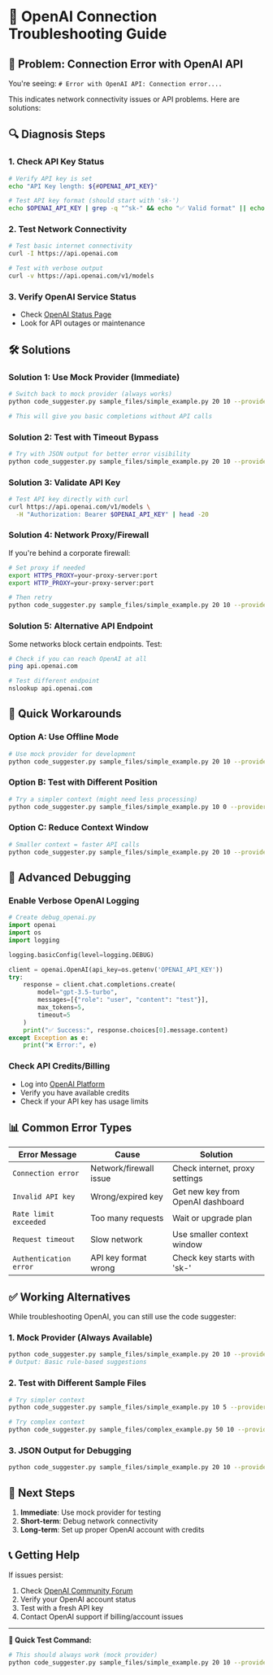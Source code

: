# 🔧 OpenAI Connection Troubleshooting Guide

## 🚨 Problem: Connection Error with OpenAI API

You're seeing: `# Error with OpenAI API: Connection error....`

This indicates network connectivity issues or API problems. Here are solutions:

## 🔍 **Diagnosis Steps**

### 1. **Check API Key Status**
```bash
# Verify API key is set
echo "API Key length: ${#OPENAI_API_KEY}"

# Test API key format (should start with 'sk-')
echo $OPENAI_API_KEY | grep -q "^sk-" && echo "✅ Valid format" || echo "❌ Invalid format"
```

### 2. **Test Network Connectivity**
```bash
# Test basic internet connectivity
curl -I https://api.openai.com

# Test with verbose output
curl -v https://api.openai.com/v1/models
```

### 3. **Verify OpenAI Service Status**
- Check [OpenAI Status Page](https://status.openai.com/)
- Look for API outages or maintenance

## 🛠️ **Solutions**

### **Solution 1: Use Mock Provider (Immediate)**
```bash
# Switch back to mock provider (always works)
python code_suggester.py sample_files/simple_example.py 20 10 --provider mock

# This will give you basic completions without API calls
```

### **Solution 2: Test with Timeout Bypass**
```bash
# Try with JSON output for better error visibility
python code_suggester.py sample_files/simple_example.py 20 10 --provider openai --output-format json
```

### **Solution 3: Validate API Key**
```bash
# Test API key directly with curl
curl https://api.openai.com/v1/models \
  -H "Authorization: Bearer $OPENAI_API_KEY" | head -20
```

### **Solution 4: Network Proxy/Firewall**
If you're behind a corporate firewall:
```bash
# Set proxy if needed
export HTTPS_PROXY=your-proxy-server:port
export HTTP_PROXY=your-proxy-server:port

# Then retry
python code_suggester.py sample_files/simple_example.py 20 10 --provider openai
```

### **Solution 5: Alternative API Endpoint**
Some networks block certain endpoints. Test:
```bash
# Check if you can reach OpenAI at all
ping api.openai.com

# Test different endpoint
nslookup api.openai.com
```

## 🔄 **Quick Workarounds**

### **Option A: Use Offline Mode**
```bash
# Use mock provider for development
python code_suggester.py sample_files/simple_example.py 20 10 --provider mock
```

### **Option B: Test with Different Position**
```bash
# Try a simpler context (might need less processing)
python code_suggester.py sample_files/simple_example.py 10 0 --provider openai
```

### **Option C: Reduce Context Window**
```bash
# Smaller context = faster API calls
python code_suggester.py sample_files/simple_example.py 20 10 --provider openai --context-window 1000
```

## 🔧 **Advanced Debugging**

### **Enable Verbose OpenAI Logging**
```python
# Create debug_openai.py
import openai
import os
import logging

logging.basicConfig(level=logging.DEBUG)

client = openai.OpenAI(api_key=os.getenv('OPENAI_API_KEY'))
try:
    response = client.chat.completions.create(
        model="gpt-3.5-turbo",
        messages=[{"role": "user", "content": "test"}],
        max_tokens=5,
        timeout=5
    )
    print("✅ Success:", response.choices[0].message.content)
except Exception as e:
    print("❌ Error:", e)
```

### **Check API Credits/Billing**
- Log into [OpenAI Platform](https://platform.openai.com/usage)
- Verify you have available credits
- Check if your API key has usage limits

## 📊 **Common Error Types**

| Error Message | Cause | Solution |
|---------------|-------|----------|
| `Connection error` | Network/firewall issue | Check internet, proxy settings |
| `Invalid API key` | Wrong/expired key | Get new key from OpenAI dashboard |
| `Rate limit exceeded` | Too many requests | Wait or upgrade plan |
| `Request timeout` | Slow network | Use smaller context window |
| `Authentication error` | API key format wrong | Check key starts with 'sk-' |

## ✅ **Working Alternatives**

While troubleshooting OpenAI, you can still use the code suggester:

### **1. Mock Provider (Always Available)**
```bash
python code_suggester.py sample_files/simple_example.py 20 10 --provider mock
# Output: Basic rule-based suggestions
```

### **2. Test with Different Sample Files**
```bash
# Try simpler context
python code_suggester.py sample_files/simple_example.py 10 5 --provider openai

# Try complex context  
python code_suggester.py sample_files/complex_example.py 50 10 --provider openai
```

### **3. JSON Output for Debugging**
```bash
python code_suggester.py sample_files/simple_example.py 20 10 --provider openai --output-format json | jq '.'
```

## 🎯 **Next Steps**

1. **Immediate**: Use mock provider for testing
2. **Short-term**: Debug network connectivity
3. **Long-term**: Set up proper OpenAI account with credits

## 📞 **Getting Help**

If issues persist:
1. Check [OpenAI Community Forum](https://community.openai.com/)
2. Verify your OpenAI account status
3. Test with a fresh API key
4. Contact OpenAI support if billing/account issues

---

**🔄 Quick Test Command:**
```bash
# This should always work (mock provider)
python code_suggester.py sample_files/simple_example.py 20 10 --provider mock
```